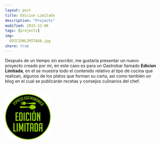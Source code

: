 ```yaml
---
layout: post
title: Edicion Limitada
description: "Projects"
modified: 2015-12-08
tags: [projects]
img:
  EDICIONLIMITADA.jpg
share: true
---
```


Después de un tiempo sin escribir, me gustaría presentar un nuevo proyecto creado por mí, en este caso es para un Gastrobar llamado <strong>Edicion Limitada</strong>, en el se muestra todo el contenido relativo al tipo de cocina que realizan, algunos de los platos que forman su carta, así como también un blog en el cual se publicarán recetas y consejos culinarios del chef.

<div style="width:30%;margin-top:34px;">
	<a href="http://www.edicionlimitadasevilla.es" target="_blank">
		<img src="/assets/img/EDICIONLIMITADA.jpg" alt="edicionLimitada logo"/>
	</a>
</div>



